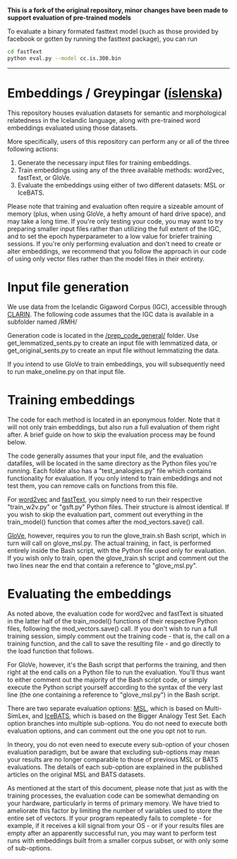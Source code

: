 **This is a fork of the original repository, minor changes have been made to support evaluation of pre-trained models**

To evaluate a binary formated fasttext model (such as those provided by facebook or gotten by running the fasttext package), you can run

```bash
cd fastText
python eval.py --model cc.is.300.bin
```

--- 


# Embeddings / Greypingar ([íslenska](https://github.com/stofnun-arna-magnussonar/ordgreypingar_embeddings/blob/main/LESTU.md))

This repository houses evaluation datasets for semantic and morphological relatedness in the Icelandic language, along with pre-trained word embeddings evaluated using those datasets.

More specifically, users of this repository can perform any or all of the three following actions:

1. Generate the necessary input files for training embeddings.
2. Train embeddings using any of the three available methods: word2vec, fastText, or GloVe.
3. Evaluate the embeddings using either of two different datasets: MSL or IceBATS.

Please note that training and evaluation often require a sizeable amount of memory (plus, when using GloVe, a hefty amount of hard drive space), and may take a long time. If you're only testing your code, you may want to try preparing smaller input files rather than utilizing the full extent of the IGC, and to set the epoch hyperparameter to a low value for briefer training sessions. If you're only performing evaluation and don't need to create or alter embeddings, we recommend that you follow the approach in our code of using only vector files rather than the model files in their entirety.

# Input file generation
We use data from the Icelandic Gigaword Corpus (IGC), accessible through [CLARIN](https://clarin.is/en/resources/gigaword/). The following code assumes that the IGC data is available in a subfolder named /RMH/

Generation code is located in the [/prep_code_general/](https://github.com/stofnun-arna-magnussonar/ordgreypingar_embeddings/tree/main/prep_code_general) folder. Use get_lemmatized_sents.py to create an input file with lemmatized data, or get_original_sents.py to create an input file without lemmatizing the data.

If you intend to use GloVe to train embeddings, you will subsequently need to run make_oneline.py on that input file.

# Training embeddings

The code for each method is located in an eponymous folder. Note that it will not only train embeddings, but also run a full evaluation of them right after. A brief guide on how to skip the evaluation process may be found below.

The code generally assumes that your input file, and the evaluation datafiles, will be located in the same directory as the Python files you're running. Each folder also has a "test_analogies.py" file which contains functionality for evaluation. If you only intend to train embeddings and not test them, you can remove calls on functions from this file.

For [word2vec](https://github.com/stofnun-arna-magnussonar/ordgreypingar_embeddings/tree/main/word2vec) and [fastText](https://github.com/stofnun-arna-magnussonar/ordgreypingar_embeddings/tree/main/fastText), you simply need to run their respective "train_w2v.py" or "gsft.py" Python files. Their structure is almost identical. If you wish to skip the evaluation part, comment out everything in the train_model() function that comes after the mod_vectors.save() call.

[GloVe](https://github.com/stofnun-arna-magnussonar/ordgreypingar_embeddings/tree/main/GloVe), however, requires you to run the glove_train.sh Bash script, which in turn will call on glove_msl.py. The actual training, in fact, is performed entirely inside the Bash script, with the Python file used only for evaluation. If you wish only to train, open the glove_train.sh script and comment out the two lines near the end that contain a reference to "glove_msl.py".


# Evaluating the embeddings

As noted above, the evaluation code for word2vec and fastText is situated in the latter half of the train_model() functions of their respective Python files, following the mod_vectors.save() call. If you don't wish to run a full training session, simply comment out the training code - that is, the call on a training function, and the call to save the resulting file - and go directly to the load function that follows.

For GloVe, however, it's the Bash script that performs the training, and then right at the end calls on a Python file to run the evaluation. You'll thus want to either comment out the majority of the Bash script code, or simply execute the Python script yourself according to the syntax of the very last line (the one containing a reference to "glove_msl.py") in the Bash script.

There are two separate evaluation options: [MSL](https://github.com/stofnun-arna-magnussonar/ordgreypingar_embeddings/tree/main/MSL), which is based on Multi-SimLex, and [IceBATS](https://github.com/stofnun-arna-magnussonar/ordgreypingar_embeddings/tree/main/IceBATS), which is based on the Bigger Analogy Test Set. Each option branches into multiple sub-options. You do not need to execute both evaluation options, and can comment out the one you opt not to run.

In theory, you do not even need to execute every sub-option of your chosen evaluation paradigm, but be aware that excluding sub-options may mean your results are no longer comparable to those of previous MSL or BATS evaluations. The details of each sub-option are explained in the published articles on the original MSL and BATS datasets.

As mentioned at the start of this document, please note that just as with the training processes, the evaluation code can be somewhat demanding on your hardware, particularly in terms of primary memory. We have tried to ameliorate this factor by limiting the number of variables used to store the entire set of vectors. If your program repeatedly fails to complete - for example, if it receives a kill signal from your OS - or if your results files are empty after an apparently successful run, you may want to perform test runs with embeddings built from a smaller corpus subset, or with only some of sub-options.

